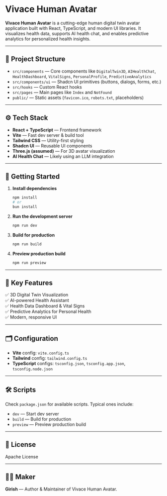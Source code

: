 
# Vivace Human Avatar

**Vivace Human Avatar** is a cutting-edge human digital twin avatar application built with React, TypeScript, and modern UI libraries. It visualizes health data, supports AI health chat, and enables predictive analytics for personalized health insights.

---

## 📂 Project Structure

- `src/components` — Core components like `DigitalTwin3D`, `AIHealthChat`, `HealthDashboard`, `VitalSigns`, `PersonalProfile`, `PredictiveAnalytics`
- `src/components/ui` — Shadcn UI primitives (buttons, dialogs, forms, etc.)
- `src/hooks` — Custom React hooks
- `src/pages` — Main pages like `Index` and `NotFound`
- `public/` — Static assets (`favicon.ico`, `robots.txt`, placeholders)

---

## ⚙️ Tech Stack

- **React + TypeScript** — Frontend framework
- **Vite** — Fast dev server & build tool
- **Tailwind CSS** — Utility-first styling
- **Shadcn UI** — Reusable UI components
- **Three.js (assumed)** — For 3D avatar visualization
- **AI Health Chat** — Likely using an LLM integration

---

## 🚀 Getting Started

1. **Install dependencies**
   ```bash
   npm install
   # or
   bun install
   ```

2. **Run the development server**
   ```bash
   npm run dev
   ```

3. **Build for production**
   ```bash
   npm run build
   ```

4. **Preview production build**
   ```bash
   npm run preview
   ```

---

## 📌 Key Features

✅ 3D Digital Twin Visualization  
✅ AI-powered Health Assistant  
✅ Health Data Dashboard & Vital Signs  
✅ Predictive Analytics for Personal Health  
✅ Modern, responsive UI

---

## 🗂️ Configuration

- **Vite** config: `vite.config.ts`
- **Tailwind** config: `tailwind.config.ts`
- **TypeScript** configs: `tsconfig.json`, `tsconfig.app.json`, `tsconfig.node.json`

---

## 🛠️ Scripts

Check `package.json` for available scripts. Typical ones include:

- `dev` — Start dev server
- `build` — Build for production
- `preview` — Preview production build

---

## 📄 License

Apache License

---

## 👨‍💻 Maker

**Girish** — Author & Maintainer of Vivace Human Avatar.
